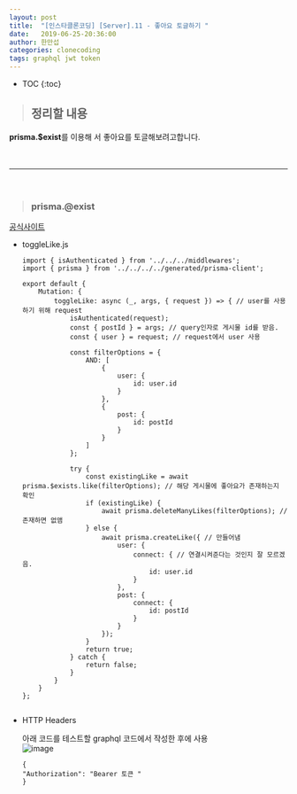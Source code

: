 ```yaml
---
layout: post
title:  "[인스타클론코딩] [Server].11 - 좋아요 토글하기 "
date:   2019-06-25-20:36:00
author: 한만섭
categories: clonecoding
tags: graphql jwt token
---
```


* TOC
{:toc}

> ## 정리할 내용 

**prisma.$exist**를 이용해 서 좋아요를 토글해보려고합니다.  

　  

***

　  

> ### prisma.@exist

[공식사이트](https://www.prisma.io/docs/prisma-client/features/check-existence-JAVASCRIPT-pyl1/)  

* toggleLike.js
  
  ```
  import { isAuthenticated } from '../../../middlewares';
  import { prisma } from '../../../../generated/prisma-client';

  export default {
      Mutation: {
          toggleLike: async (_, args, { request }) => { // user를 사용하기 위해 request
              isAuthenticated(request);
              const { postId } = args; // query인자로 게시물 id를 받음.
              const { user } = request; // request에서 user 사용
              
              const filterOptions = {
                  AND: [
                      {
                          user: {
                              id: user.id
                          }
                      },
                      {
                          post: {
                              id: postId
                          }
                      }
                  ]
              };
              
              try {
                  const existingLike = await prisma.$exists.like(filterOptions); // 해당 게시물에 좋아요가 존재하는지 확인
                  if (existingLike) { 
                      await prisma.deleteManyLikes(filterOptions); // 존재하면 없앰 
                  } else {
                      await prisma.createLike({ // 만들어냄 
                          user: {
                              connect: { // 연결시켜준다는 것인지 잘 모르겠음. 
                                  id: user.id
                              }
                          },
                          post: {
                              connect: {
                                  id: postId
                              }
                          }
                      });
                  }
                  return true;
              } catch {
                  return false;
              }
          }
      }
  };


  ```

* HTTP Headers
  
  아래 코드를 테스트할 graphql 코드에서 작성한 후에 사용  
  ![image](https://user-images.githubusercontent.com/46010705/60154186-72455580-9821-11e9-83fa-616ec1d72c1f.png)  

  ```
  {
  "Authorization": "Bearer 토큰 "
  }
  ```
